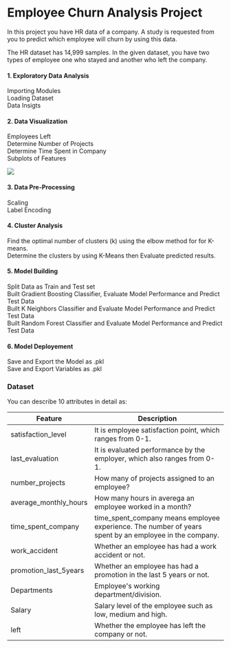 # Employee Churn Analysis Project

In this project you have HR data of a company. A study is requested from you to predict which employee will churn by using this data.

The HR dataset has 14,999 samples. In the given dataset, you have two types of employee one who stayed and another who left the company.

#### 1. Exploratory Data Analysis  
Importing Modules  
Loading Dataset  
Data Insigts  
#### 2. Data Visualization  
Employees Left  
Determine Number of Projects  
Determine Time Spent in Company  
Subplots of Features  

<img src='Barplot.PNG'>

#### 3. Data Pre-Processing  
Scaling  
Label Encoding  
#### 4. Cluster Analysis  
Find the optimal number of clusters (k) using the elbow method for for K-means.  
Determine the clusters by using K-Means then Evaluate predicted results.  
#### 5. Model Building  
Split Data as Train and Test set  
Built Gradient Boosting Classifier, Evaluate Model Performance and Predict Test Data  
Built K Neighbors Classifier and Evaluate Model Performance and Predict Test Data  
Built Random Forest Classifier and Evaluate Model Performance and Predict Test Data  
#### 6. Model Deployement  
Save and Export the Model as .pkl  
Save and Export Variables as .pkl  
 

### Dataset
You can describe 10 attributes in detail as:

|Feature | Description|
| --- | --- |
|satisfaction_level| It is employee satisfaction point, which ranges from 0-1.|
|last_evaluation| It is evaluated performance by the employer, which also ranges from 0-1.|
|number_projects| How many of projects assigned to an employee?|
|average_monthly_hours| How many hours in averega an employee worked in a month?|
|time_spent_company| time_spent_company means employee experience. The number of years spent by an employee in the company.|
|work_accident| Whether an employee has had a work accident or not.|
|promotion_last_5years| Whether an employee has had a promotion in the last 5 years or not.|
|Departments| Employee's working department/division.|
|Salary| Salary level of the employee such as low, medium and high.|
|left| Whether the employee has left the company or not.|